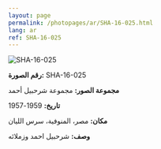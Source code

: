 ```yaml
---
layout: page
permalink: /photopages/ar/SHA-16-025.html
lang: ar
ref: SHA-16-025
---
```


![SHA-16-025](/smallimages/SHA-16-025-600.jpg)

**رقم الصورة:** SHA-16-025

**مجموعة الصور:** مجموعة شرحبيل أحمد

**تاريخ:** 1959-1957

**مكان:** مصر، المنوفية، سرس الليان

**وصف:** شرحبيل احمد وزملائه
